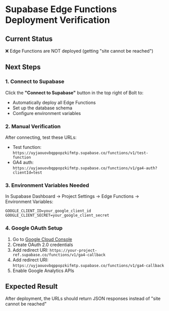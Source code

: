 # Supabase Edge Functions Deployment Verification

## Current Status
❌ Edge Functions are NOT deployed (getting "site cannot be reached")

## Next Steps

### 1. Connect to Supabase
Click the **"Connect to Supabase"** button in the top right of Bolt to:
- Automatically deploy all Edge Functions
- Set up the database schema
- Configure environment variables

### 2. Manual Verification
After connecting, test these URLs:

- Test function: `https://uyjaouovbqppopzkifmtp.supabase.co/functions/v1/test-function`
- GA4 auth: `https://uyjaouovbqppopzkifmtp.supabase.co/functions/v1/ga4-auth?clientId=test`

### 3. Environment Variables Needed
In Supabase Dashboard → Project Settings → Edge Functions → Environment Variables:

```
GOOGLE_CLIENT_ID=your_google_client_id
GOOGLE_CLIENT_SECRET=your_google_client_secret
```

### 4. Google OAuth Setup
1. Go to [Google Cloud Console](https://console.cloud.google.com/)
2. Create OAuth 2.0 credentials
3. Add redirect URI: `https://your-project-ref.supabase.co/functions/v1/ga4-callback`
3. Add redirect URI: `https://uyjaouovbqppopzkifmtp.supabase.co/functions/v1/ga4-callback`
4. Enable Google Analytics APIs

## Expected Result
After deployment, the URLs should return JSON responses instead of "site cannot be reached"